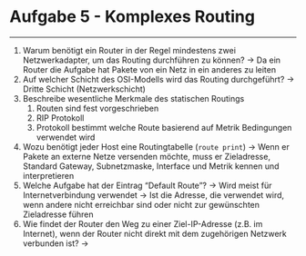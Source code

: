 # Aufgabe 5 - Komplexes Routing
___
1. Warum benötigt ein Router in der Regel mindestens zwei Netzwerkadapter, um das Routing durchführen zu können?
	→ Da ein Router die Aufgabe hat Pakete von ein Netz in ein anderes zu leiten
2. Auf welcher Schicht des OSI-Modells wird das Routing durchgeführt?
	→ Dritte Schicht (Netzwerkschicht)
3. Beschreibe wesentliche Merkmale des statischen Routings
	1. Routen sind fest vorgeschrieben
	2. RIP Protokoll
	3. Protokoll bestimmt welche Route basierend auf Metrik Bedingungen verwendet wird
4. Wozu benötigt jeder Host eine Routingtabelle (`route print`)
	→ Wenn er Pakete an externe Netze versenden möchte, muss er Zieladresse, Standard Gateway, Subnetzmaske, Interface und Metrik kennen und interpretieren
5. Welche Aufgabe hat der Eintrag “Default Route”?
	→ Wird meist für Internetverbindung verwendet
	→ Ist die Adresse, die verwendet wird, wenn andere nicht erreichbar sind oder nicht zur gewünschten Zieladresse führen
6. Wie findet der Router den Weg zu einer Ziel-IP-Adresse (z.B. im Internet), wenn der Router nicht direkt mit dem zugehörigen Netzwerk verbunden ist?
	→ 